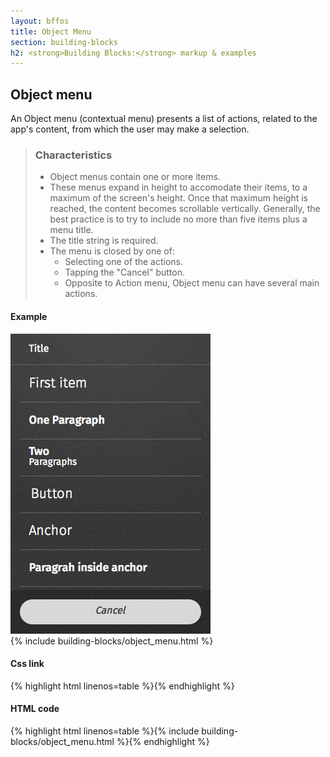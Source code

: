 ```yaml
---
layout: bffos
title: Object Menu
section: building-blocks
h2: <strong>Building Blocks:</strong> markup & examples
---
```


## Object menu

An Object menu (contextual menu) presents a list of actions, related to the app's content, from which the user may make a selection.

> ### Characteristics
> * Object menus contain one or more items.
> * These menus expand in height to accomodate their items, to a maximum of the screen's height. Once that maximum height is reached, the content becomes scrollable vertically. Generally, the best practice is to try to include no more than five items plus a menu title.
> * The title string is required.
> * The menu is closed by one of:
>   * Selecting one of the actions.
>   * Tapping the "Cancel" button.
>   * Opposite to Action menu, Object menu can have several main actions.

<div>
  <h4>Example</h4>
  <section class="example">
    <img src="../images/BB/object_menu.jpg" alt="Object menu (Image replacing code)"/>
    <article class="frame full">{% include building-blocks/object_menu.html %}</article>
  </section>

  <h4>Css link</h4>
  {% highlight html linenos=table %}<link href="(your styles folder)/style/object_menu.css" rel="stylesheet" type="text/css">{% endhighlight %}

  <h4>HTML code</h4>
  {% highlight html linenos=table %}{% include building-blocks/object_menu.html %}{% endhighlight %}
</div>